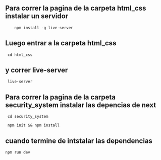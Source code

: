 ## Para correr la pagina de la carpeta html_css instalar un servidor
```
    npm install -g live-server
```
## Luego entrar a la carpeta html_css 
```
 cd html_css 

```
## y correr live-server
```
 live-server

```
## Para correr la pagina de la carpeta security_system instalar las depencias de next
```
 cd security_system 
```
```
 npm init && npm install
```
## cuando termine de intstalar las dependencias
```
npm run dev
```
